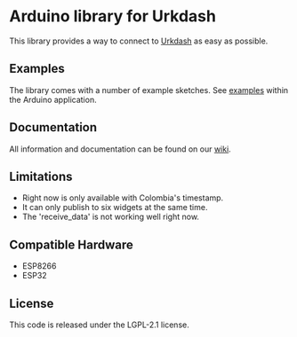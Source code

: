 # Arduino library for Urkdash

This library provides a way to connect to [Urkdash](https://urkdash.com) as easy as possible.

## Examples

The library comes with a number of example sketches. See [examples](https://github.com/Urkdash/urkdash-arduino/tree/master/examples)
within the Arduino application.

## Documentation

All information and documentation can be found on our [wiki](https://github.com/Urkdash/urkdash-arduino/wiki).

## Limitations

 - Right now is only available with Colombia's timestamp.
 - It can only publish to six widgets at the same time.
 - The 'receive_data' is not working well right now.

## Compatible Hardware

 - ESP8266
 - ESP32

## License

This code is released under the LGPL-2.1 license.
